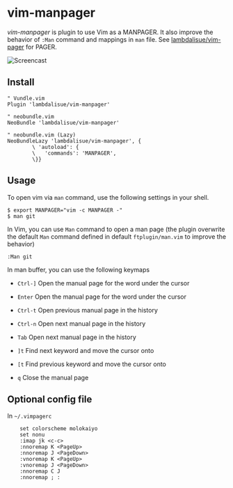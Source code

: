 vim-manpager
===============================================================================
*vim-manpager* is plugin to use Vim as a MANPAGER.
It also improve the behavior of `:Man` command and mappings in `man` file.
See [lambdalisue/vim-pager](https://github.com/lambdalisue/vim-pager) for PAGER.

![Screencast](http://g.recordit.co/nnvpuIKOKK.gif)


Install
-------------------------------------------------------------------------------

```vim
" Vundle.vim
Plugin 'lambdalisue/vim-manpager'

" neobundle.vim
NeoBundle 'lambdalisue/vim-manpager'

" neobundle.vim (Lazy)
NeoBundleLazy 'lambdalisue/vim-manpager', {
        \ 'autoload': {
        \   'commands': 'MANPAGER',
        \}}
```


Usage
-------------------------------------------------------------------------------

To open vim via `man` command, use the following settings in your shell.


```
$ export MANPAGER="vim -c MANPAGER -"
$ man git
```


In Vim, you can use `Man` command to open a man page (the plugin overwrite the
default `Man` command defined in default `ftplugin/man.vim` to improve the
behavior)

```
:Man git
```

In man buffer, you can use the following keymaps

- `Ctrl-]`		Open the manual page for the word under the cursor
- `Enter`		Open the manual page for the word under the cursor
- `Ctrl-t`		Open previous manual page in the history

- `Ctrl-n`		Open next manual page in the history
- `Tab`		Open next manual page in the history

- `]t`		Find next keyword and move the cursor onto
- `[t`		Find previous keyword and move the cursor onto
- `q`		Close the manual page


Optional config file
-------------------------------------------------------------------------------

In `~/.vimpagerc`

        set colorscheme molokaiyo
        set nonu
        :imap jk <c-c>
        :nnoremap K <PageUp>  
        :nnoremap J <PageDown>
        :vnoremap K <PageUp>  
        :vnoremap J <PageDown>
        :nnoremap C J
        :nnoremap ; :
